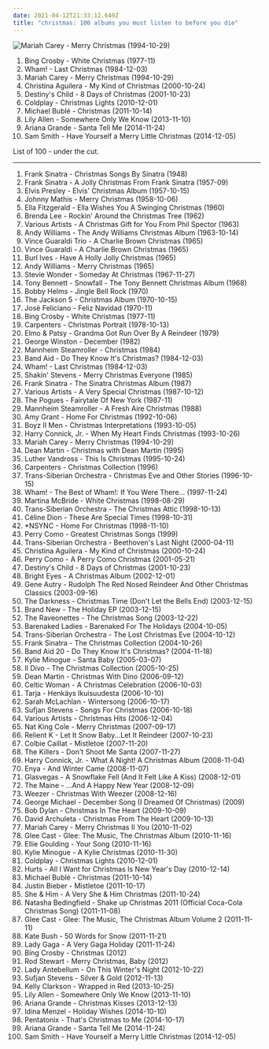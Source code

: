 ```yaml
---
date: 2021-04-12T21:33:12.649Z
title: "christmas: 100 albums you must listen to before you die"
---
```

![Mariah Carey - Merry Christmas (1994-10-29)](http://coverartarchive.org/release/2cd98c57-4d2c-3890-88ec-939393144131/5945829868-500.jpg "Mariah Carey - Merry Christmas (1994-10-29)")
<ol class="albums">
<li data-cover="https://img.discogs.com/gEBeFW57oa8O72k4DjGXkm3pafM=/fit-in/600x600/filters:strip_icc():format(jpeg):mode_rgb():quality(90)/discogs-images/R-1005930-1486291972-1552.jpeg.jpg" data-tags="christmas" role="button">Bing Crosby - White Christmas (1977-11)</li>
<li data-cover="https://img.discogs.com/4k4NqDtP1V_DUXGk2oUtrCS4K14=/fit-in/358x353/filters:strip_icc():format(jpeg):mode_rgb():quality(90)/discogs-images/R-1073305-1255968213.jpeg.jpg" data-tags="christmas" role="button">Wham! - Last Christmas (1984-12-03)</li>
<li data-cover="http://coverartarchive.org/release/2cd98c57-4d2c-3890-88ec-939393144131/5945829868-500.jpg" data-tags="christmas" role="button">Mariah Carey - Merry Christmas (1994-10-29)</li>
<li data-cover="http://coverartarchive.org/release/35009a6d-3c48-4180-a6dc-81d4734a97a6/2755304343-500.jpg" data-tags="christmas" role="button">Christina Aguilera - My Kind of Christmas (2000-10-24)</li>
<li data-cover="https://img.discogs.com/8PvYQF5pOtQZTkbR5BeY-glwGDo=/fit-in/600x526/filters:strip_icc():format(jpeg):mode_rgb():quality(90)/discogs-images/R-4919003-1384164068-9819.jpeg.jpg" data-tags="christmas" role="button">Destiny's Child - 8 Days of Christmas (2001-10-23)</li>
<li data-cover="http://coverartarchive.org/release/60186f6c-bc07-482c-bebb-546f0f8db711/2874480896-500.jpg" data-tags="christmas" role="button">Coldplay - Christmas Lights (2010-12-01)</li>
<li data-cover="http://coverartarchive.org/release/1931b6f1-2940-461f-931f-e2c0adaa755f/4358923410-500.jpg" data-tags="christmas" role="button">Michael Bublé - Christmas (2011-10-14)</li>
<li data-cover="http://coverartarchive.org/release/7672ac66-398b-45e8-af78-b78c0788c41c/28251841928-500.jpg" data-tags="pop, christmas, lily allen" role="button">Lily Allen - Somewhere Only We Know (2013-11-10)</li>
<li data-cover="http://coverartarchive.org/release/79fd65e4-d145-46be-b8fa-b098c2ba5f12/10014987904-500.jpg" data-tags="pop, ariana grande" role="button">Ariana Grande - Santa Tell Me (2014-11-24)</li>
<li data-cover="http://coverartarchive.org/release/74a4453f-2a14-4fed-807e-f3fe52666e00/18847773400-500.jpg" data-tags="christmas, sam smith" role="button">Sam Smith - Have Yourself a Merry Little Christmas (2014-12-05)</li>
</ol>
List of 100 - under the cut.
<!-- more -->

_________________

<ol class="albums">
<li data-cover="http://coverartarchive.org/release/6852857f-c2d6-426c-8910-912a9e956da2/3098412625-500.jpg" data-tags="christmas" role="button">
Frank Sinatra - Christmas Songs By Sinatra (1948)
</li>
<li data-cover="http://coverartarchive.org/release/b20ae32a-7008-49c7-9e30-a0825bc49e0b/13161146770-500.jpg" data-tags="christmas" role="button">
Frank Sinatra - A Jolly Christmas From Frank Sinatra (1957-09)
</li>
<li data-cover="https://img.discogs.com/HYKvdizEzDpmnAU1DGDaiDKrAn4=/fit-in/350x362/filters:strip_icc():format(jpeg):mode_rgb():quality(90)/discogs-images/R-4999038-1385813760-4727.jpeg.jpg" data-tags="christmas" role="button">
Elvis Presley - Elvis' Christmas Album (1957-10-15)
</li>
<li data-cover="https://img.discogs.com/gKzx7gZgJ62N_j0LfcpvlExBR9Y=/fit-in/600x602/filters:strip_icc():format(jpeg):mode_rgb():quality(90)/discogs-images/R-9484094-1481380990-7327.jpeg.jpg" data-tags="christmas, christmas music" role="button">
Johnny Mathis - Merry Christmas (1958-10-06)
</li>
<li data-cover="http://coverartarchive.org/release/88b9f6d5-90bd-4259-aba5-cb133a10bef5/5963174439-500.jpg" data-tags="christmas" role="button">
Ella Fitzgerald - Ella Wishes You A Swinging Christmas (1960)
</li>
<li data-cover="https://img.discogs.com/EV8yXt-OYIifv_AyYHgoTDkzQfs=/fit-in/448x336/filters:strip_icc():format(jpeg):mode_rgb():quality(90)/discogs-images/R-2339230-1278046727.jpeg.jpg" data-tags="christmas" role="button">
Brenda Lee - Rockin' Around the Christmas Tree (1962)
</li>
<li data-cover="https://img.discogs.com/a9zSQEmjodMF9-5-oV2yS9CipK8=/fit-in/600x581/filters:strip_icc():format(jpeg):mode_rgb():quality(90)/discogs-images/R-17191504-1612090780-8279.jpeg.jpg" data-tags="christmas" role="button">
Various Artists - A Christmas Gift for You From Phil Spector (1963)
</li>
<li data-cover="https://img.discogs.com/v0dMZNo0le137YhkpUAGngL0lZw=/fit-in/600x600/filters:strip_icc():format(jpeg):mode_rgb():quality(90)/discogs-images/R-7992500-1453068142-9804.jpeg.jpg" data-tags="christmas" role="button">
Andy Williams - The Andy Williams Christmas Album (1963-10-14)
</li>
<li data-cover="http://coverartarchive.org/release/c934ef2a-b442-3556-9a69-15003befea0a/5902446418-500.jpg" data-tags="christmas" role="button">
Vince Guaraldi Trio - A Charlie Brown Christmas (1965)
</li>
<li data-cover="http://coverartarchive.org/release/197300c5-078b-4c9b-a9e8-e1a84ace7f83/14781383971-500.jpg" data-tags="christmas" role="button">
Vince Guaraldi - A Charlie Brown Christmas (1965)
</li>
<li data-cover="http://coverartarchive.org/release/93385ea0-1c33-4808-9b5b-aabb2a070683/13489783345-500.jpg" data-tags="christmas" role="button">
Burl Ives - Have A Holly Jolly Christmas (1965)
</li>
<li data-cover="https://img.discogs.com/TDWGzEU49-WhTXnflPEkdHvNEho=/fit-in/600x600/filters:strip_icc():format(jpeg):mode_rgb():quality(90)/discogs-images/R-6563329-1591075238-9601.jpeg.jpg" data-tags="christmas, andy williams" role="button">
Andy Williams - Merry Christmas (1965)
</li>
<li data-cover="http://coverartarchive.org/release/4f2be5ef-6a37-4314-afd8-9c36517451f5/5500499529-500.jpg" data-tags="christmas" role="button">
Stevie Wonder - Someday At Christmas (1967-11-27)
</li>
<li data-cover="https://img.discogs.com/cfc9e7fd50d7c9c08931869b95f6849a01d0635d/images/spacer.gif" data-tags="jazz, christmas, oldies, tony bennett, golden oldies, mastersinger, vocalistas masculinos, t bennett" role="button">
Tony Bennett - Snowfall - The Tony Bennett Christmas Album (1968)
</li>
<li data-cover="https://img.discogs.com/KRrsQ1MI4dlSg4dSV_u-0VJiVYc=/fit-in/500x500/filters:strip_icc():format(jpeg):mode_rgb():quality(90)/discogs-images/R-4081961-1354632822-5960.jpeg.jpg" data-tags="christmas" role="button">
Bobby Helms - Jingle Bell Rock (1970)
</li>
<li data-cover="http://coverartarchive.org/release/d9b7229c-7dd5-4f5e-b51a-00f042a4ea1c/5951304270-500.jpg" data-tags="christmas" role="button">
The Jackson 5 - Christmas Album (1970-10-15)
</li>
<li data-cover="http://coverartarchive.org/release/0da06878-65f4-487c-9d10-4acef5e7e094/18599284618-500.jpg" data-tags="christmas" role="button">
José Feliciano - Feliz Navidad (1970-11)
</li>
<li data-cover="https://img.discogs.com/gEBeFW57oa8O72k4DjGXkm3pafM=/fit-in/600x600/filters:strip_icc():format(jpeg):mode_rgb():quality(90)/discogs-images/R-1005930-1486291972-1552.jpeg.jpg" data-tags="christmas" role="button">
Bing Crosby - White Christmas (1977-11)
</li>
<li data-cover="http://coverartarchive.org/release/64b70335-8be0-4832-af41-99cd1517bb4c/4264678579-500.jpg" data-tags="christmas" role="button">
Carpenters - Christmas Portrait (1978-10-13)
</li>
<li data-cover="http://coverartarchive.org/release/be764a48-83f3-4de2-a68e-7692b47c0f77/25801878656-500.jpg" data-tags="christmas, xmas" role="button">
Elmo & Patsy - Grandma Got Run Over By A Reindeer (1979)
</li>
<li data-cover="http://coverartarchive.org/release/817db1fb-c7d4-4e20-9297-ebb49dbe13eb/9553263290-500.jpg" data-tags="solo piano" role="button">
George Winston - December (1982)
</li>
<li data-cover="http://coverartarchive.org/release/584dc05c-1858-46c4-b160-ca8f7dd9bf08/9682116680-500.jpg" data-tags="christmas" role="button">
Mannheim Steamroller - Christmas (1984)
</li>
<li data-cover="http://coverartarchive.org/release/969900f9-a7a4-4d1f-96e3-37eab9775a1b/10585498411-500.jpg" data-tags="christmas" role="button">
Band Aid - Do They Know It's Christmas? (1984-12-03)
</li>
<li data-cover="https://img.discogs.com/4k4NqDtP1V_DUXGk2oUtrCS4K14=/fit-in/358x353/filters:strip_icc():format(jpeg):mode_rgb():quality(90)/discogs-images/R-1073305-1255968213.jpeg.jpg" data-tags="christmas" role="button">
Wham! - Last Christmas (1984-12-03)
</li>
<li data-cover="http://coverartarchive.org/release/03d00ae9-af41-4177-abdf-d4e0dab879cc/13357124344-500.jpg" data-tags="christmas" role="button">
Shakin' Stevens - Merry Christmas Everyone (1985)
</li>
<li data-cover="http://coverartarchive.org/release/db4600d3-2a48-4d31-916e-315d04127016/9566224266-500.jpg" data-tags="christmas" role="button">
Frank Sinatra - The Sinatra Christmas Album (1987)
</li>
<li data-cover="http://coverartarchive.org/release/34586eb6-5c79-4a70-a837-1b122525f690/18644421186-500.jpg" data-tags="christmas" role="button">
Various Artists - A Very Special Christmas (1987-10-12)
</li>
<li data-cover="https://img.discogs.com/qU3-G6IoO7XFOP_QtLEq21_uBzk=/fit-in/500x495/filters:strip_icc():format(jpeg):mode_rgb():quality(90)/discogs-images/R-3729303-1484306507-4330.jpeg.jpg" data-tags="christmas" role="button">
The Pogues - Fairytale Of New York (1987-11)
</li>
<li data-cover="http://coverartarchive.org/release/0d53a1fc-598d-4ebf-b340-6d6db81c964c/27371205271-500.jpg" data-tags="christmas" role="button">
Mannheim Steamroller - A Fresh Aire Christmas (1988)
</li>
<li data-cover="http://coverartarchive.org/release/7e3fe3f1-6933-44f0-be24-70f1b8cab492/11201683677-500.jpg" data-tags="christmas" role="button">
Amy Grant - Home For Christmas (1992-10-06)
</li>
<li data-cover="http://coverartarchive.org/release/a842a765-0aa4-4ecd-a4cc-527f512354f8/5952076156-500.jpg" data-tags="christmas, christmas soul" role="button">
Boyz II Men - Christmas Interpretations (1993-10-05)
</li>
<li data-cover="http://coverartarchive.org/release/86ca59bc-54b5-42e4-a030-1d711d2969a0/2493200310-500.jpg" data-tags="christmas" role="button">
Harry Connick, Jr. - When My Heart Finds Christmas (1993-10-26)
</li>
<li data-cover="http://coverartarchive.org/release/2cd98c57-4d2c-3890-88ec-939393144131/5945829868-500.jpg" data-tags="christmas" role="button">
Mariah Carey - Merry Christmas (1994-10-29)
</li>
<li data-cover="https://img.discogs.com/nyq6CKw6hY0sp4aOYPAzy0uhaT4=/fit-in/320x320/filters:strip_icc():format(jpeg):mode_rgb():quality(90)/discogs-images/R-6273650-1415381411-7036.jpeg.jpg" data-tags="christmas" role="button">
Dean Martin - Christmas with Dean Martin (1995)
</li>
<li data-cover="http://coverartarchive.org/release/45b7a342-3291-41d1-b1eb-e7831fff16be/7411557129-500.jpg" data-tags="christmas, soulful christmas" role="button">
Luther Vandross - This Is Christmas (1995-10-24)
</li>
<li data-cover="http://coverartarchive.org/release/d09e9d94-6c49-4e1e-bb12-4cbe4201ba79/12071824817-500.jpg" data-tags="christmas" role="button">
Carpenters - Christmas Collection (1996)
</li>
<li data-cover="http://coverartarchive.org/release/5619d408-c548-4a46-aefa-1d4dd233d821/5842303816-500.jpg" data-tags="christmas" role="button">
Trans-Siberian Orchestra - Christmas Eve and Other Stories (1996-10-15)
</li>
<li data-cover="https://img.discogs.com/jhz1ESeWMju8dgdTWs7KccxjBdI=/fit-in/600x600/filters:strip_icc():format(jpeg):mode_rgb():quality(90)/discogs-images/R-8777163-1495197926-7879.jpeg.jpg" data-tags="pop, 80s" role="button">
Wham! - The Best of Wham!: If You Were There... (1997-11-24)
</li>
<li data-cover="https://img.discogs.com/N4aKDQk2MgM6GojrWon8encNLPY=/fit-in/378x378/filters:strip_icc():format(jpeg):mode_rgb():quality(90)/discogs-images/R-6642985-1460363518-1616.jpeg.jpg" data-tags="christmas" role="button">
Martina McBride - White Christmas (1998-08-29)
</li>
<li data-cover="http://coverartarchive.org/release/924423fe-4f58-4496-a09f-dae4da55531e/5842286791-500.jpg" data-tags="christmas" role="button">
Trans-Siberian Orchestra - The Christmas Attic (1998-10-13)
</li>
<li data-cover="https://img.discogs.com/qcu4InFyNC16nBkhgsVdSutOlTU=/fit-in/500x487/filters:strip_icc():format(jpeg):mode_rgb():quality(90)/discogs-images/R-9557779-1482729909-2391.jpeg.jpg" data-tags="christmas" role="button">
Céline Dion - These Are Special Times (1998-10-31)
</li>
<li data-cover="http://coverartarchive.org/release/91ac7ef8-193b-48ec-8a12-9c10b1d03a10/10166254254-500.jpg" data-tags="christmas" role="button">
*NSYNC - Home For Christmas (1998-11-10)
</li>
<li data-cover="http://coverartarchive.org/release/c67ffcf5-f858-4798-a808-916fd453abf7/28141500900-500.jpg" data-tags="christmas" role="button">
Perry Como - Greatest Christmas Songs (1999)
</li>
<li data-cover="http://coverartarchive.org/release/8dc54860-4a3b-4757-bbe4-a3e852525f3a/3885285137-500.jpg" data-tags="symphonic metal, rock opera" role="button">
Trans-Siberian Orchestra - Beethoven's Last Night (2000-04-11)
</li>
<li data-cover="http://coverartarchive.org/release/35009a6d-3c48-4180-a6dc-81d4734a97a6/2755304343-500.jpg" data-tags="christmas" role="button">
Christina Aguilera - My Kind of Christmas (2000-10-24)
</li>
<li data-cover="https://img.discogs.com/Hv9l7FW7Iyt7srfz1_ESeoxTG7w=/fit-in/485x480/filters:strip_icc():format(jpeg):mode_rgb():quality(90)/discogs-images/R-1903114-1251310713.jpeg.jpg" data-tags="christmas" role="button">
Perry Como - A Perry Como Christmas (2001-05-21)
</li>
<li data-cover="https://img.discogs.com/8PvYQF5pOtQZTkbR5BeY-glwGDo=/fit-in/600x526/filters:strip_icc():format(jpeg):mode_rgb():quality(90)/discogs-images/R-4919003-1384164068-9819.jpeg.jpg" data-tags="christmas" role="button">
Destiny's Child - 8 Days of Christmas (2001-10-23)
</li>
<li data-cover="http://coverartarchive.org/release/1800012a-0c30-4a82-a7e8-5fcbe6d397a5/2624749393-500.jpg" data-tags="christmas" role="button">
Bright Eyes - A Christmas Album (2002-12-01)
</li>
<li data-cover="http://coverartarchive.org/release/52227ff6-08a9-4fa8-b819-fbfb3eeb40a0/18669530240-500.jpg" data-tags="christmas" role="button">
Gene Autry - Rudolph The Red Nosed Reindeer And Other Christmas Classics (2003-09-16)
</li>
<li data-cover="https://img.discogs.com/RulD160L5S6In4IiQB1fmPO-XtY=/fit-in/600x462/filters:strip_icc():format(jpeg):mode_rgb():quality(90)/discogs-images/R-1717301-1391579218-7038.jpeg.jpg" data-tags="hard rock, christmas, christmas music, weihnacht, bjartes jul, inappropriate child choirs" role="button">
The Darkness - Christmas Time (Don't Let the Bells End) (2003-12-15)
</li>
<li data-cover="http://coverartarchive.org/release/a6a106d9-b42c-4472-a0d1-dfdbdf1187fd/6295106134-500.jpg" data-tags="christmas" role="button">
Brand New - The Holiday EP (2003-12-15)
</li>
<li data-cover="https://img.discogs.com/XBq6xoauUJyTNNT3ajlFBE_UOiM=/fit-in/437x230/filters:strip_icc():format(jpeg):mode_rgb():quality(90)/discogs-images/R-2357373-1279246489.jpeg.jpg" data-tags="christmas" role="button">
The Raveonettes - The Christmas Song (2003-12-22)
</li>
<li data-cover="http://coverartarchive.org/release/9f51f635-94e5-413a-bf2a-14c831b003dc/24047182278-500.jpg" data-tags="christmas" role="button">
Barenaked Ladies - Barenaked For The Holidays (2004-10-05)
</li>
<li data-cover="http://coverartarchive.org/release/4526e591-2a5f-4d73-98b6-df8e5410dc5c/18723612263-500.jpg" data-tags="christmas" role="button">
Trans-Siberian Orchestra - The Lost Christmas Eve (2004-10-12)
</li>
<li data-cover="http://coverartarchive.org/release/5cdfdd57-92e2-4cc4-8f92-b83034034d3b/24046770429-500.jpg" data-tags="christmas, frank sinatra" role="button">
Frank Sinatra - The Christmas Collection (2004-10-26)
</li>
<li data-cover="https://img.discogs.com/vG0e5eoHkAfQ-48bW2VqqXSSsI0=/fit-in/600x529/filters:strip_icc():format(jpeg):mode_rgb():quality(90)/discogs-images/R-350177-1185120167.jpeg.jpg" data-tags="christmas" role="button">
Band Aid 20 - Do They Know It's Christmas? (2004-11-18)
</li>
<li data-cover="https://img.discogs.com/wHGM_oLUPnIKoxA51R7OFNq4KBg=/fit-in/600x954/filters:strip_icc():format(jpeg):mode_rgb():quality(90)/discogs-images/R-184135-1583434837-2507.jpeg.jpg" data-tags="christmas" role="button">
Kylie Minogue - Santa Baby (2005-03-07)
</li>
<li data-cover="http://coverartarchive.org/release/c1253c24-e19a-49f6-9b16-f78901359eda/5794044462-500.jpg" data-tags="christmas" role="button">
Il Divo - The Christmas Collection (2005-10-25)
</li>
<li data-cover="http://coverartarchive.org/release/5bad1920-311a-444b-972f-a955b498a268/15508077705-500.jpg" data-tags="christmas" role="button">
Dean Martin - Christmas With Dino (2006-09-12)
</li>
<li data-cover="http://coverartarchive.org/release/dd71e647-22fa-3975-803a-3df38034ca37/1339635847-500.jpg" data-tags="christmas" role="button">
Celtic Woman - A Christmas Celebration (2006-10-03)
</li>
<li data-cover="http://coverartarchive.org/release/0257cd0d-999b-426b-b098-3902c691996a/11322636619-500.jpg" data-tags="christmas" role="button">
Tarja - Henkäys Ikuisuudesta (2006-10-10)
</li>
<li data-cover="http://coverartarchive.org/release/80b78e26-00b6-479a-90ab-e7d2e224e683/22474318097-500.jpg" data-tags="christmas" role="button">
Sarah McLachlan - Wintersong (2006-10-17)
</li>
<li data-cover="https://img.discogs.com/Q67iB-7gCOqTS3xQXcE35GbX-hw=/fit-in/600x597/filters:strip_icc():format(jpeg):mode_rgb():quality(90)/discogs-images/R-537759-1454698866-3566.png.jpg" data-tags="christmas" role="button">
Sufjan Stevens - Songs For Christmas (2006-10-18)
</li>
<li data-cover="http://coverartarchive.org/release/20256ee1-e55e-4f60-91ed-bb70c678f322/2873491865-500.jpg" data-tags="christmas hits, christmas" role="button">
Various Artists - Christmas Hits (2006-12-04)
</li>
<li data-cover="https://img.discogs.com/pMMzfJV642fsml75t43MGh23BGE=/fit-in/600x284/filters:strip_icc():format(jpeg):mode_rgb():quality(90)/discogs-images/R-3805904-1607425077-5900.jpeg.jpg" data-tags="christmas" role="button">
Nat King Cole - Merry Christmas (2007-09-17)
</li>
<li data-cover="http://coverartarchive.org/release/bd0b18cf-61f4-449f-9068-5b96c84a2bbc/2112408295-500.jpg" data-tags="christmas" role="button">
Relient K - Let It Snow Baby...Let It Reindeer (2007-10-23)
</li>
<li data-cover="http://coverartarchive.org/release/32306928-689e-4149-a8c1-534a11a68fc6/28961572725-500.jpg" data-tags="christmas" role="button">
Colbie Caillat - Mistletoe (2007-11-20)
</li>
<li data-cover="http://coverartarchive.org/release/1511dd98-36f7-42d8-93d3-f2ffcd2d2850/26544747762-500.jpg" data-tags="indie rock" role="button">
The Killers - Don't Shoot Me Santa (2007-11-27)
</li>
<li data-cover="http://coverartarchive.org/release/b9d14236-8377-40b7-81c5-6432b17007c0/28989423218-500.jpg" data-tags="christmas" role="button">
Harry Connick, Jr. - What A Night! A Christmas Album (2008-11-04)
</li>
<li data-cover="http://coverartarchive.org/release/16d139e2-e940-36e4-b865-99f4dd667573/14012130666-500.jpg" data-tags="christmas" role="button">
Enya - And Winter Came (2008-11-07)
</li>
<li data-cover="https://img.discogs.com/OXIKakTn7UcEl4263sUT3lKcVj8=/fit-in/600x600/filters:strip_icc():format(jpeg):mode_rgb():quality(90)/discogs-images/R-2093424-1326083074.jpeg.jpg" data-tags="christmas" role="button">
Glasvegas - A Snowflake Fell (And It Felt Like A Kiss) (2008-12-01)
</li>
<li data-cover="http://coverartarchive.org/release/f90c0884-c8b6-4d82-a437-b3590b5232d2/1138311021-500.jpg" data-tags="christmas, xmas, holiday, christmas and the new year and easter" role="button">
The Maine - ...And A Happy New Year (2008-12-09)
</li>
<li data-cover="http://coverartarchive.org/release/3ba5ab28-11fa-4e0b-b444-7ac23c20f148/3352621585-500.jpg" data-tags="christmas" role="button">
Weezer - Christmas With Weezer (2008-12-16)
</li>
<li data-cover="https://img.discogs.com/8gVZvS6OciDIanms37HA5tB0wM4=/fit-in/600x600/filters:strip_icc():format(jpeg):mode_rgb():quality(90)/discogs-images/R-2843937-1447702961-4660.jpeg.jpg" data-tags="christmas, my gang 09, absolute favourite, george michael lust" role="button">
George Michael - December Song (I Dreamed Of Christmas) (2009)
</li>
<li data-cover="http://coverartarchive.org/release/21a128c8-9d86-3fbd-8aca-9f66226b7687/5726973508-500.jpg" data-tags="christmas" role="button">
Bob Dylan - Christmas In The Heart (2009-10-09)
</li>
<li data-cover="https://img.discogs.com/5Ccmm49mCuRG3C6ibe1AAyU9z2c=/fit-in/421x372/filters:strip_icc():format(jpeg):mode_rgb():quality(90)/discogs-images/R-3286140-1323996209.jpeg.jpg" data-tags="christmas" role="button">
David Archuleta - Christmas From The Heart (2009-10-13)
</li>
<li data-cover="https://img.discogs.com/r9YimVnhiB61Je11nSbF0H8Ve5c=/fit-in/600x450/filters:strip_icc():format(jpeg):mode_rgb():quality(90)/discogs-images/R-10111244-1491808535-3174.jpeg.jpg" data-tags="christmas" role="button">
Mariah Carey - Merry Christmas II You (2010-11-02)
</li>
<li data-cover="https://img.discogs.com/7HQ42g8c1uZ39AudB3-Cw51xGmA=/fit-in/598x600/filters:strip_icc():format(jpeg):mode_rgb():quality(90)/discogs-images/R-2631982-1351175466-2472.jpeg.jpg" data-tags="christmas" role="button">
Glee Cast - Glee: The Music, The Christmas Album (2010-11-16)
</li>
<li data-cover="http://coverartarchive.org/release/a31fc617-fe3e-4a86-bfd9-3e46277cc977/2821576125-500.jpg" data-tags="your song" role="button">
Ellie Goulding - Your Song (2010-11-16)
</li>
<li data-cover="http://coverartarchive.org/release/e55fa03c-ee2a-4839-a79c-3a978cacf049/23432110689-500.jpg" data-tags="christmas" role="button">
Kylie Minogue - A Kylie Christmas (2010-11-30)
</li>
<li data-cover="http://coverartarchive.org/release/60186f6c-bc07-482c-bebb-546f0f8db711/2874480896-500.jpg" data-tags="christmas" role="button">
Coldplay - Christmas Lights (2010-12-01)
</li>
<li data-cover="http://coverartarchive.org/release/337392be-9dd9-4dba-8a2e-cc443c9d2453/3366583582-500.jpg" data-tags="christmas" role="button">
Hurts - All I Want for Christmas Is New Year's Day (2010-12-14)
</li>
<li data-cover="http://coverartarchive.org/release/1931b6f1-2940-461f-931f-e2c0adaa755f/4358923410-500.jpg" data-tags="christmas" role="button">
Michael Bublé - Christmas (2011-10-14)
</li>
<li data-cover="https://img.discogs.com/BXg03-ENZ6mh-471YGpGH-uALTk=/fit-in/400x400/filters:strip_icc():format(jpeg):mode_rgb():quality(90)/discogs-images/R-3625873-1337880387-5250.jpeg.jpg" data-tags="hip-hop, hip hop, pop, rap, female vocalists, dance, christmas, justin bieber, jb, moips" role="button">
Justin Bieber - Mistletoe (2011-10-17)
</li>
<li data-cover="http://coverartarchive.org/release/5bf9dfbc-a02c-40e0-ba09-7348928b6093/4804310167-500.jpg" data-tags="christmas" role="button">
She & Him - A Very She & Him Christmas (2011-10-24)
</li>
<li data-cover="http://coverartarchive.org/release/b4e4afd0-c779-4f6d-a184-01c84e5e80a8/21527480162-500.jpg" data-tags="pop, christmas" role="button">
Natasha Bedingfield - Shake up Christmas 2011 (Official Coca-Cola Christmas Song) (2011-11-08)
</li>
<li data-cover="https://img.discogs.com/kKKfMdFzI0DuDQhBMb3-_9gEa2g=/fit-in/600x600/filters:strip_icc():format(jpeg):mode_rgb():quality(90)/discogs-images/R-4888160-1382439394-5269.jpeg.jpg" data-tags="christmas" role="button">
Glee Cast - Glee: The Music, The Christmas Album Volume 2 (2011-11-11)
</li>
<li data-cover="http://coverartarchive.org/release/4518b2c0-0091-4780-b31e-6dfc7e1d9cd5/21132684376-500.jpg" data-tags="alternative, art pop, winter" role="button">
Kate Bush - 50 Words for Snow (2011-11-21)
</li>
<li data-cover="http://coverartarchive.org/release/14857973-e45d-4c98-8a41-720f2174046a/9318639689-500.jpg" data-tags="christmas, lady gaga, jazz, acoustic" role="button">
Lady Gaga - A Very Gaga Holiday (2011-11-24)
</li>
<li data-cover="http://coverartarchive.org/release/89965b87-2c6d-4fa2-9893-be35cf088486/28367165519-500.jpg" data-tags="christmas" role="button">
Bing Crosby - Christmas (2012)
</li>
<li data-cover="http://coverartarchive.org/release/5297648d-4992-48d4-b5fd-5b301c573a40/2789995907-500.jpg" data-tags="christmas" role="button">
Rod Stewart - Merry Christmas, Baby (2012)
</li>
<li data-cover="http://coverartarchive.org/release/6409f293-c62e-465a-930e-d3cb0ae44b3c/18784178282-500.jpg" data-tags="christmas" role="button">
Lady Antebellum - On This Winter's Night (2012-10-22)
</li>
<li data-cover="http://coverartarchive.org/release/e6147d09-1cda-4710-8d81-88f03edb4c88/2530204003-500.jpg" data-tags="christmas, asthmatic kitty, try to find this" role="button">
Sufjan Stevens - Silver & Gold (2012-11-13)
</li>
<li data-cover="http://coverartarchive.org/release/52b7afe9-1e61-4a56-9194-d3f5e6db7487/5515861936-500.jpg" data-tags="christmas" role="button">
Kelly Clarkson - Wrapped in Red (2013-10-25)
</li>
<li data-cover="http://coverartarchive.org/release/7672ac66-398b-45e8-af78-b78c0788c41c/28251841928-500.jpg" data-tags="pop, christmas, lily allen" role="button">
Lily Allen - Somewhere Only We Know (2013-11-10)
</li>
<li data-cover="http://coverartarchive.org/release/6bc63447-9eda-43f1-8095-2674ea6c956d/6149561466-500.jpg" data-tags="christmas, ariana grande" role="button">
Ariana Grande - Christmas Kisses (2013-12-13)
</li>
<li data-cover="http://coverartarchive.org/release/b3aae863-7b3e-41b6-ad7a-36c48a5c4ada/12760878284-500.jpg" data-tags="christmas" role="button">
Idina Menzel - Holiday Wishes (2014-10-10)
</li>
<li data-cover="http://coverartarchive.org/release/c16ccfab-3851-4485-9777-adb7c751e921/8663144571-500.jpg" data-tags="christmas" role="button">
Pentatonix - That's Christmas to Me (2014-10-17)
</li>
<li data-cover="http://coverartarchive.org/release/79fd65e4-d145-46be-b8fa-b098c2ba5f12/10014987904-500.jpg" data-tags="pop, ariana grande" role="button">
Ariana Grande - Santa Tell Me (2014-11-24)
</li>
<li data-cover="http://coverartarchive.org/release/74a4453f-2a14-4fed-807e-f3fe52666e00/18847773400-500.jpg" data-tags="christmas, sam smith" role="button">
Sam Smith - Have Yourself a Merry Little Christmas (2014-12-05)
</li>
</ol>